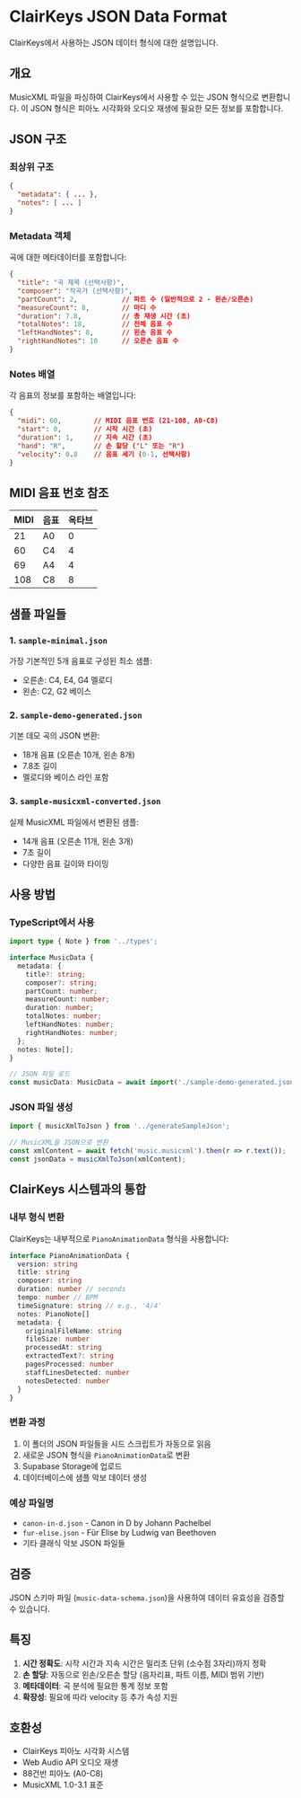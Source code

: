 # ClairKeys JSON Data Format

ClairKeys에서 사용하는 JSON 데이터 형식에 대한 설명입니다.

## 개요

MusicXML 파일을 파싱하여 ClairKeys에서 사용할 수 있는 JSON 형식으로 변환합니다. 이 JSON 형식은 피아노 시각화와 오디오 재생에 필요한 모든 정보를 포함합니다.

## JSON 구조

### 최상위 구조
```json
{
  "metadata": { ... },
  "notes": [ ... ]
}
```

### Metadata 객체
곡에 대한 메타데이터를 포함합니다:

```json
{
  "title": "곡 제목 (선택사항)",
  "composer": "작곡가 (선택사항)", 
  "partCount": 2,           // 파트 수 (일반적으로 2 - 왼손/오른손)
  "measureCount": 8,        // 마디 수
  "duration": 7.8,          // 총 재생 시간 (초)
  "totalNotes": 18,         // 전체 음표 수
  "leftHandNotes": 8,       // 왼손 음표 수
  "rightHandNotes": 10      // 오른손 음표 수
}
```

### Notes 배열
각 음표의 정보를 포함하는 배열입니다:

```json
{
  "midi": 60,        // MIDI 음표 번호 (21-108, A0-C8)
  "start": 0,        // 시작 시간 (초)
  "duration": 1,     // 지속 시간 (초)
  "hand": "R",       // 손 할당 ("L" 또는 "R")
  "velocity": 0.8    // 음표 세기 (0-1, 선택사항)
}
```

## MIDI 음표 번호 참조

| MIDI | 음표 | 옥타브 |
|------|------|--------|
| 21   | A0   | 0      |
| 60   | C4   | 4      |
| 69   | A4   | 4      |
| 108  | C8   | 8      |

## 샘플 파일들

### 1. `sample-minimal.json`
가장 기본적인 5개 음표로 구성된 최소 샘플:
- 오른손: C4, E4, G4 멜로디
- 왼손: C2, G2 베이스

### 2. `sample-demo-generated.json`
기본 데모 곡의 JSON 변환:
- 18개 음표 (오른손 10개, 왼손 8개)
- 7.8초 길이
- 멜로디와 베이스 라인 포함

### 3. `sample-musicxml-converted.json`
실제 MusicXML 파일에서 변환된 샘플:
- 14개 음표 (오른손 11개, 왼손 3개)
- 7초 길이
- 다양한 음표 길이와 타이밍

## 사용 방법

### TypeScript에서 사용
```typescript
import type { Note } from '../types';

interface MusicData {
  metadata: {
    title?: string;
    composer?: string;
    partCount: number;
    measureCount: number;
    duration: number;
    totalNotes: number;
    leftHandNotes: number;
    rightHandNotes: number;
  };
  notes: Note[];
}

// JSON 파일 로드
const musicData: MusicData = await import('./sample-demo-generated.json');
```

### JSON 파일 생성
```typescript
import { musicXmlToJson } from '../generateSampleJson';

// MusicXML을 JSON으로 변환
const xmlContent = await fetch('music.musicxml').then(r => r.text());
const jsonData = musicXmlToJson(xmlContent);
```

## ClairKeys 시스템과의 통합

### 내부 형식 변환
ClairKeys는 내부적으로 `PianoAnimationData` 형식을 사용합니다:

```typescript
interface PianoAnimationData {
  version: string
  title: string
  composer: string
  duration: number // seconds
  tempo: number // BPM
  timeSignature: string // e.g., '4/4'
  notes: PianoNote[]
  metadata: {
    originalFileName: string
    fileSize: number
    processedAt: string
    extractedText?: string
    pagesProcessed: number
    staffLinesDetected: number
    notesDetected: number
  }
}
```

### 변환 과정
1. 이 폴더의 JSON 파일들을 시드 스크립트가 자동으로 읽음
2. 새로운 JSON 형식을 `PianoAnimationData`로 변환
3. Supabase Storage에 업로드
4. 데이터베이스에 샘플 악보 데이터 생성

### 예상 파일명
- `canon-in-d.json` - Canon in D by Johann Pachelbel
- `fur-elise.json` - Für Elise by Ludwig van Beethoven
- 기타 클래식 악보 JSON 파일들

## 검증

JSON 스키마 파일 (`music-data-schema.json`)을 사용하여 데이터 유효성을 검증할 수 있습니다.

## 특징

1. **시간 정확도**: 시작 시간과 지속 시간은 밀리초 단위 (소수점 3자리)까지 정확
2. **손 할당**: 자동으로 왼손/오른손 할당 (음자리표, 파트 이름, MIDI 범위 기반)
3. **메타데이터**: 곡 분석에 필요한 통계 정보 포함
4. **확장성**: 필요에 따라 velocity 등 추가 속성 지원

## 호환성

- ClairKeys 피아노 시각화 시스템
- Web Audio API 오디오 재생
- 88건반 피아노 (A0-C8)
- MusicXML 1.0-3.1 표준